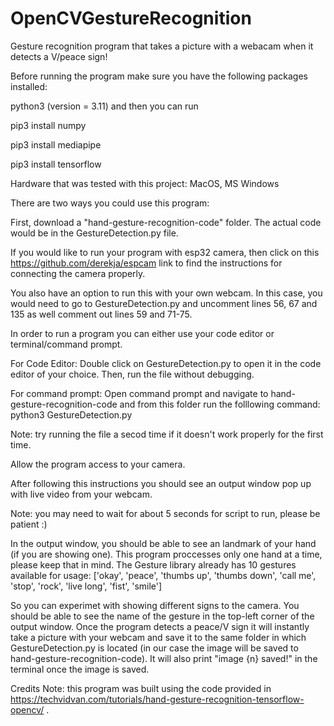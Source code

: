 # OpenCVGestureRecognition
Gesture recognition program that takes a picture with a webacam when it detects a V/peace sign!

Before running the program make sure you have the following packages installed: 

python3 (version = 3.11) and then you can run

pip3 install numpy

pip3 install mediapipe

pip3 install tensorflow

Hardware that was tested with this project: MacOS, MS Windows

There are two ways you could use this program:

First, download a "hand-gesture-recognition-code" folder. The actual code would be in the GestureDetection.py file. 

If you would like to run your program with esp32 camera, then click on this https://github.com/derekja/espcam link to find the instructions for connecting the camera properly.

You also have an option to run this with your own webcam. In this case, you would need to go to GestureDetection.py and uncomment lines 56, 67 and 135 as well comment out lines 59 and 71-75. 

In order to run a program you can either use your code editor or terminal/command prompt.

For Code Editor:
  Double click on GestureDetection.py to open it in the code editor of your choice. Then, run the file without debugging.

For command prompt:
  Open command prompt and navigate to hand-gesture-recognition-code and from this folder run the folllowing command:
    python3 GestureDetection.py
    
Note: try running the file a secod time if it doesn't work properly for the first time.

Allow the program access to your camera.

After following this instructions you should see an output window pop up with live video from your webcam. 

Note: you may need to wait for about 5 seconds for script to run, please be patient :)

In the output window, you should be able to see an landmark of your hand (if you are showing one). This program proccesses only one hand at a time, please keep that in mind. The Gesture library already has 10 gestures available for usage:
['okay', 'peace', 'thumbs up', 'thumbs down', 'call me', 'stop', 'rock', 'live long', 'fist', 'smile'] 

So you can experimet with showing different signs to the camera. You should be able to see the name of the gesture in the top-left corner of the output window.
Once the program detects a peace/V sign it will instantly take a picture with your webcam and save it to the same folder in which GestureDetection.py is located (in our case the image will be saved to hand-gesture-recognition-code). It will also print "image  {n}  saved!" in the terminal once the image is saved.

Credits Note: this program was built using the code provided in https://techvidvan.com/tutorials/hand-gesture-recognition-tensorflow-opencv/ .
